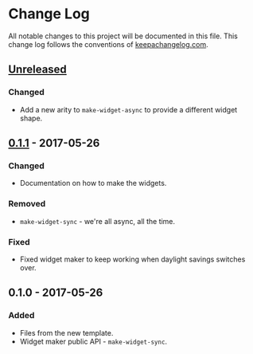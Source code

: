 # Change Log
All notable changes to this project will be documented in this file. This change log follows the conventions of [keepachangelog.com](http://keepachangelog.com/).

## [Unreleased]
### Changed
- Add a new arity to `make-widget-async` to provide a different widget shape.

## [0.1.1] - 2017-05-26
### Changed
- Documentation on how to make the widgets.

### Removed
- `make-widget-sync` - we're all async, all the time.

### Fixed
- Fixed widget maker to keep working when daylight savings switches over.

## 0.1.0 - 2017-05-26
### Added
- Files from the new template.
- Widget maker public API - `make-widget-sync`.

[Unreleased]: https://github.com/your-name/cortex-tensorboard-viewer/compare/0.1.1...HEAD
[0.1.1]: https://github.com/your-name/cortex-tensorboard-viewer/compare/0.1.0...0.1.1
